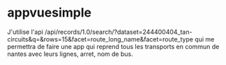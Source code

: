 # appvuesimple

J'utilise l'api  /api/records/1.0/search/?dataset=244400404_tan-circuits&q=&rows=15&facet=route_long_name&facet=route_type
qui me permettra de faire une app qui reprend tous les transports en commun de nantes avec leurs lignes, arret, nom de bus.
